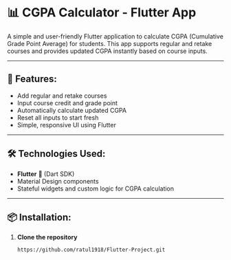 # 📊 CGPA Calculator - Flutter App

A simple and user-friendly Flutter application to calculate CGPA (Cumulative Grade Point Average) for students. This app supports regular and retake courses and provides updated CGPA instantly based on course inputs.

---

## 🚀 Features: 

- Add regular and retake courses
- Input course credit and grade point
- Automatically calculate updated CGPA
- Reset all inputs to start fresh
- Simple, responsive UI using Flutter

---

## 🛠️ Technologies Used:

- **Flutter** 💙 (Dart SDK)
- Material Design components
- Stateful widgets and custom logic for CGPA calculation

---

## 📦 Installation:

1. **Clone the repository**
   ```bash
   https://github.com/ratul1918/Flutter-Project.git
